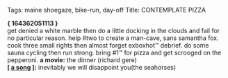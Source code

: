 Tags: maine shoegaze, bike-run, day-off
Title: CONTEMPLATE PIZZA
  
**{ 164362051113 }**  
get denied a white marble then do a little docking in the clouds and fail for no particular reason. help #two to create a man-cave, sans samantha fox. cook three small rights then almost forget exboxhot™ debrief. do some sauna cycling then run strong. bring #1™ for pizza and get scrooged on the pepperoni.
**a movie:** the dinner (richard gere)  
**[ [a song](https://www.youtube.com/watch?v=0sBHljXwWWw) ]:** inevitably we will disappoint you(the seahorses)